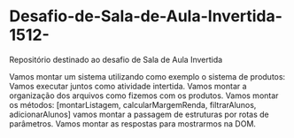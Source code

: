 # Desafio-de-Sala-de-Aula-Invertida-1512-
Repositório destinado ao desafio de Sala de Aula Invertida 


Vamos montar um sistema utilizando como exemplo o sistema de produtos:
Vamos executar juntos como atividade intertida.
Vamos montar a organização dos arquivos como fizemos com os produtos.
Vamos montar os métodos: [montarListagem, calcularMargemRenda, filtrarAlunos, adicionarAlunos]
vamos montar a passagem de estruturas por rotas de parâmetros.
Vamos montar as respostas para mostrarmos na DOM.
